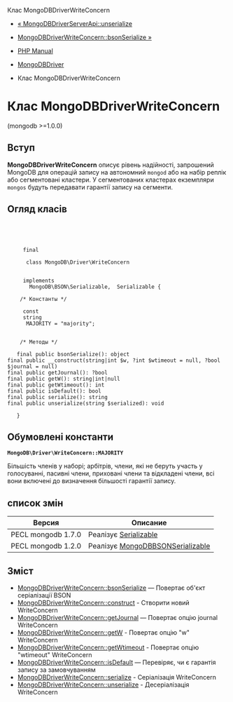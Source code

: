 Клас MongoDBDriverWriteConcern

-   [« MongoDBDriverServerApi::unserialize](mongodb-driver-serverapi.unserialize.html)
    
-   [MongoDBDriverWriteConcern::bsonSerialize »](mongodb-driver-writeconcern.bsonserialize.html)
    
-   [PHP Manual](index.html)
    
-   [MongoDBDriver](book.mongodb.html)
    
-   Клас MongoDBDriverWriteConcern
    

# Клас MongoDBDriverWriteConcern

(mongodb >=1.0.0)

## Вступ

**MongoDBDriverWriteConcern** описує рівень надійності, запрошений MongoDB для операцій запису на автономний `mongod` або на набір реплік або сегментовані кластери. У сегментованих кластерах екземпляри `mongos` будуть передавати гарантії запису на сегменти.

## Огляд класів

```classsynopsis


    
    
     final
     
      class MongoDB\Driver\WriteConcern
     

     implements 
       MongoDB\BSON\Serializable,  Serializable {
    
    /* Константы */
    
     const
     string
      MAJORITY = "majority";


    /* Методы */
    
   final public bsonSerialize(): object
final public __construct(string|int $w, ?int $wtimeout = null, ?bool $journal = null)
final public getJournal(): ?bool
final public getW(): string|int|null
final public getWtimeout(): int
final public isDefault(): bool
final public serialize(): string
final public unserialize(string $serialized): void

   }
```

## Обумовлені константи

**`MongoDB\Driver\WriteConcern::MAJORITY`**

Більшість членів у наборі; арбітрів, члени, які не беруть участь у голосуванні, пасивні члени, приховані члени та відкладені члени, всі вони включені до визначення більшості гарантії запису.

## список змін

| Версия             | Описание                                                                 |
|--------------------|--------------------------------------------------------------------------|
| PECL mongodb 1.7.0 | Реалізує [Serializable](class.serializable.html)                         |
| PECL mongodb 1.2.0 | Реалізує [MongoDBBSONSerializable](class.mongodb-bson-serializable.html) |

## Зміст

-   [MongoDBDriverWriteConcern::bsonSerialize](mongodb-driver-writeconcern.bsonserialize.html) — Повертає об'єкт серіалізації BSON
-   [MongoDBDriverWriteConcern::construct](mongodb-driver-writeconcern.construct.html) - Створити новий WriteConcern
-   [MongoDBDriverWriteConcern::getJournal](mongodb-driver-writeconcern.getjournal.html) — Повертає опцію journal WriteConcern
-   [MongoDBDriverWriteConcern::getW](mongodb-driver-writeconcern.getw.html) - Повертає опцію "w" WriteConcern
-   [MongoDBDriverWriteConcern::getWtimeout](mongodb-driver-writeconcern.getwtimeout.html) - Повертає опцію "wtimeout" WriteConcern
-   [MongoDBDriverWriteConcern::isDefault](mongodb-driver-writeconcern.isdefault.html) — Перевіряє, чи є гарантія запису за замовчуванням
-   [MongoDBDriverWriteConcern::serialize](mongodb-driver-writeconcern.serialize.html) - Серіалізація WriteConcern
-   [MongoDBDriverWriteConcern::unserialize](mongodb-driver-writeconcern.unserialize.html) - Десеріалізація WriteConcern